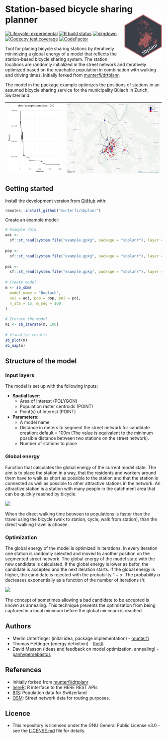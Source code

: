 # Station-based bicycle sharing planner <img src="man/figures/logo.svg" align="right" alt="" width="120" />

<!-- badges: start -->

[![Lifecycle: experimental](https://img.shields.io/badge/lifecycle-experimental-orange.svg)](https://www.tidyverse.org/lifecycle/#experimental)
[![R build status](https://github.com/munterfi/sbplanr/workflows/R-CMD-check/badge.svg)](https://github.com/munterfi/sbplanr/actions)
[![pkgdown](https://github.com/munterfi/sbplanr/workflows/pkgdown/badge.svg)](https://github.com/munterfi/sbplanr/actions)
[![Codecov test coverage](https://codecov.io/gh/munterfi/sbplanr/branch/master/graph/badge.svg)](https://codecov.io/gh/munterfi/sbplanr?branch=master)
[![CodeFactor](https://www.codefactor.io/repository/github/munterfi/sbplanr/badge)](https://www.codefactor.io/repository/github/munterfi/sbplanr)

<!-- badges: end -->

Tool for placing bicycle sharing stations by iteratively minimizing a global energy of a model that reflects the station-based bicycle sharing system. The station locations are randomly initialized in the street network and iteratively optimized based on the reachable population in combination with walking and driving times. Initially forked from [munterfi/drtplanr](https://github.com/munterfi/drtplanr).

The model in the package example optimizes the positions of stations in an assumed bicycle sharing service for the municipality Bülach in Zurich, Switzerland.

|![](https://github.com/munterfi/sbplanr/blob/master/docs/example_i1000_energy_plot.png)|![](https://github.com/munterfi/sbplanr/blob/master/docs/example_i1000_station_map.png)|
|---|---|

## Getting started

Install the development version from [GitHub](https://github.com/munterfi/sbplanr/) with:

```r
remotes::install_github("munterfi/sbplanr")
```

Create an example model:

```r
# Example data
aoi <-
  sf::st_read(system.file("example.gpkg", package = "sbplanr"), layer = "aoi")

pop <-
  sf::st_read(system.file("example.gpkg", package = "sbplanr"), layer = "pop")

poi <-
  sf::st_read(system.file("example.gpkg", package = "sbplanr"), layer = "poi")[1,]

# Create model
m <- sb_sbm(
  model_name = "Buelach",
  aoi = aoi, pop = pop, poi = poi,
  n_sta = 15, m_seg = 100
)

# Iterate the model
m1 <- sb_iterate(m, 100)

# Visualize results
sb_plot(m)
sb_map(m)
```

## Structure of the model

### Input layers

The model is set up with the following inputs:

* **Spatial layer**:
  * Area of Interest (POLYGON)
  * Population raster centroids (POINT)
  * Point(s) of Interest (POINT)
* **Parameters**:
  * A model name
  * Distance in meters to segment the street network for candidate creation: default = 100m (The value is equivalent to the minimum possible distance between two stations on the street network).
  * Number of stations to place

### Global energy

Function that calculates the global energy of the current model state. The aim is to place the station in a way, that the residents and workers around them have to walk as short as possible to the station and that the station is connected as well as possible to other attractive stations in the network. An attractive station is a station with many people in the catchment area that can be quickly reached by bicycle.

<img src="https://render.githubusercontent.com/render/math?math=Eg = \sum_{s_1 \neq s_2} \sum_{c \in S_1} \sum_{d \in S_2} P_c * P_d * (Wt_{c} + Bt_{s1s2} + Wt_d)">

When the direct walking time between to populations is faster than the travel using the bicycle (walk to station, cycle, walk from station), than the direct walking travel is chosen.

### Optimization

The global energy of the model is optimized in iterations. In every iteration one station is randomly selected and moved to another position on the segmented street network. The global energy of the model state with the new candidate is calculated. If the global energy is lower as befor, the candidate is accepted and the next iteration starts. If the global energy is higher, the candidate is rejected with the probability $1-\alpha$. The probability $\alpha$ decreases exponentially as a function of the number of iterations ($i$):

<img src="https://render.githubusercontent.com/render/math?math=f(i) = \frac{1}{(i + 1)}">

The concept of sometimes allowing a bad candidate to be accepted is known as annealing. This technique prevents the optimization from being captured in a local minimum before the global minimum is reached.

## Authors

* Merlin Unterfinger (inital idea, package implementation) - [munterfi](https://github.com/munterfi)
* Thomas Hettinger (energy definition) - [thetti](https://github.com/thetti)
* David Masson (ideas and feedback on model optimization, annealing) - [panhypersebastos](https://github.com/panhypersebastos)

## References

* Initially forked from [munterfi/drtplanr](https://github.com/munterfi/drtplanr)
* [hereR](https://github.com/munterfi/hereR): R interface to the HERE REST APIs
* [BfS](https://www.bfs.admin.ch/): Population data for Switzerland
* [OSM](https://www.openstreetmap.org/): Street network data for routing purposes.

## Licence

* This repository is licensed under the GNU General Public License v3.0 - see the [LICENSE.md](LICENSE.md) file for details.
